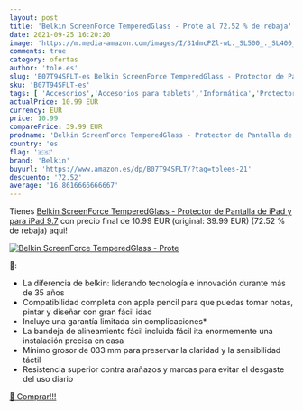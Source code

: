 ```yaml
---
layout: post
title: 'Belkin ScreenForce TemperedGlass - Prote al 72.52 % de rebaja'
date: 2021-09-25 16:20:20
image: 'https://m.media-amazon.com/images/I/31dmcPZl-wL._SL500_._SL400_.jpg'
comments: true
category: ofertas
author: 'tole.es'
slug: 'B07T94SFLT-es Belkin ScreenForce TemperedGlass - Protector de Pantalla...'
sku: 'B07T94SFLT-es'
tags: [ 'Accesorios','Accesorios para tablets','Informática','Protectores de pantalla para tablets','belkin','ipad', ]
actualPrice: 10.99 EUR
currency: EUR
price: 10.99
comparePrice: 39.99 EUR
prodname: 'Belkin ScreenForce TemperedGlass - Protector de Pantalla de iPad y para iPad 9.7'
country: 'es'
flag: '🇪🇸'
brand: 'Belkin'
buyurl: 'https://www.amazon.es/dp/B07T94SFLT/?tag=tolees-21'
descuento: '72.52'
average: '16.8616666666667'
---
```


Tienes [Belkin ScreenForce TemperedGlass - Protector de Pantalla de iPad y para iPad 9.7](https://www.amazon.es/dp/B07T94SFLT/?tag=tolees-21) con precio final de  10.99 EUR (original: 39.99 EUR) (72.52 %  de rebaja) aqui!

[![Belkin ScreenForce TemperedGlass - Prote](https://m.media-amazon.com/images/I/31dmcPZl-wL._SL500_._SL400_.jpg)](https://www.amazon.es/dp/B07T94SFLT/?tag=tolees-21)

🔎:

- La diferencia de belkin: liderando tecnología e innovación durante más de 35 años
- Compatibilidad completa con apple pencil para que puedas tomar notas, pintar y diseñar con gran fácil idad
- Incluye una garantía limitada sin complicaciones*
- La bandeja de alineamiento fácil incluida fácil ita enormemente una instalación precisa en casa
- Mínimo grosor de 033 mm para preservar la claridad y la sensibilidad táctil
- Resistencia superior contra arañazos y marcas para evitar el desgaste del uso diario

[🛒 Comprar!!!](https://www.amazon.es/dp/B07T94SFLT/?tag=tolees-21)
